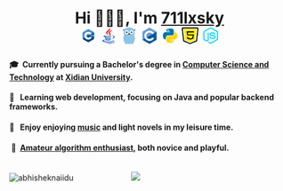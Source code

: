 
<h1 align="center">Hi 👨🏻‍💻, I'm <a href= "https://711lxsky.github.io/">711lxsky</a>
<div style="text-align: center;">
    <img src="https://raw.githubusercontent.com/711lxsky/filesOnGithub/master/C++.png" width="30" style="display: inline-block"/>
    <img src="https://raw.githubusercontent.com/711lxsky/filesOnGithub/master/java.png" width="30" style="display: inline-block"/> 
    <img src="https://raw.githubusercontent.com/711lxsky/filesOnGithub/master/golang.png" width="30" style="display: inline-block"/>
    <img src="https://raw.githubusercontent.com/711lxsky/filesOnGithub/master/c language.png" width="30" style="display: inline-block"/>
    <img src="https://raw.githubusercontent.com/711lxsky/filesOnGithub/master/Python.png" width="30" style="display: inline-block"/> 
    <img src="https://raw.githubusercontent.com/711lxsky/filesOnGithub/master/HTML5.png" width="30" style="display: inline-block"/>
    <img src="https://raw.githubusercontent.com/711lxsky/filesOnGithub/master/javascript.png" width="30" style="display: inline-block"/> 
</div>
</h1>

<div style="text-align: start;">
    <h4> 🎓 &nbsp;Currently pursuing a Bachelor's degree in <a href = "https://zh.wikipedia.org/wiki/%E8%AE%A1%E7%AE%97%E6%9C%BA%E7%A7%91%E5%AD%A6">Computer Science and Technology</a> at <a href="https://www.xidian.edu.cn/">Xidian University</a>.</h4>
    <h4>🧐 &nbsp; Learning web development, focusing on Java and popular backend frameworks.</h4>
    <h4>📜 &nbsp; Enjoy enjoying <a href="https://music.163.com/#/user/home?id=1508030433">music</a> and light novels in my leisure time.</h4>
    <h4>&nbsp;📐 &nbsp;<a href="https://leetcode.cn/u/er-yi-ed/">Amateur algorithm enthusiast</a>, both novice and playful.</h4>

</div>

<br>
<div>
<span style="margin-right: 100px">
    <img src="https://github-readme-stats.vercel.app/api?username=711lxsky&show_icons=true&theme=tokyonight" alt="abhisheknaiidu" />
</span>
<span>
    <img src="https://github-readme-stats.vercel.app/api/top-langs/?username=711lxsky&count_private=true&layout=compact&hide=html,css,sass,vue">
</span>
</div>

<!--
**711lxsky/711lxsky** is a ✨ _special_ ✨ repository because its `README.md` (this file) appears on your GitHub profile.

Here are some ideas to get you started:

- 🔭 I’m currently working on ...
- 🌱 I’m currently learning ...
- 👯 I’m looking to collaborate on ...
- 🤔 I’m looking for help with ...
- 💬 Ask me about ...
- 📫 How to reach me: ...
- 😄 Pronouns: ...
- ⚡ Fun fact: ...
-->
